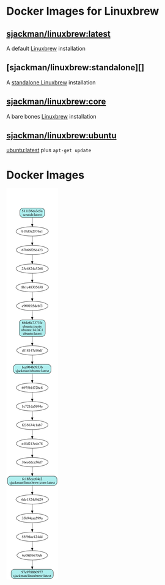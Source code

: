 Docker Images for Linuxbrew
================================================================================

## [sjackman/linuxbrew:latest][]
A default [Linuxbrew][] installation

## [sjackman/linuxbrew:standalone][]
A [standalone Linuxbrew][] installation

## [sjackman/linuxbrew:core][]
A bare bones [Linuxbrew][] installation

## [sjackman/linuxbrew:ubuntu][]
[ubuntu:latest][] plus `apt-get update`

[Linuxbrew]: http://brew.sh/linuxbrew/
[standalone Linuxbrew]: https://github.com/Homebrew/linuxbrew/wiki/Standalone-Installation
[sjackman/linuxbrew:latest]: latest/Dockerfile
[sjackman/linuxbrew:core]: core/Dockerfile
[sjackman/linuxbrew:ubuntu]: ubuntu/Dockerfile
[ubuntu:latest]: https://registry.hub.docker.com/_/ubuntu/

Docker Images
================================================================================

![Docker images](docker-images.png)
